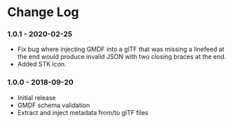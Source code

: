 # Change Log

### 1.0.1 - 2020-02-25

- Fix bug where injecting GMDF into a glTF that was missing a linefeed at the end would produce invalid JSON with two closing braces at the end.
- Added STK icon.

### 1.0.0 - 2018-09-20

- Initial release
- GMDF schema validation
- Extract and inject metadata from/to glTF files
